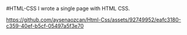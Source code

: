 #HTML-CSS
I wrote a single page with HTML CSS.





https://github.com/aysenaozcan/Html-Css/assets/92749952/eafc3180-c359-40ef-b5cf-05497a5f3e70

